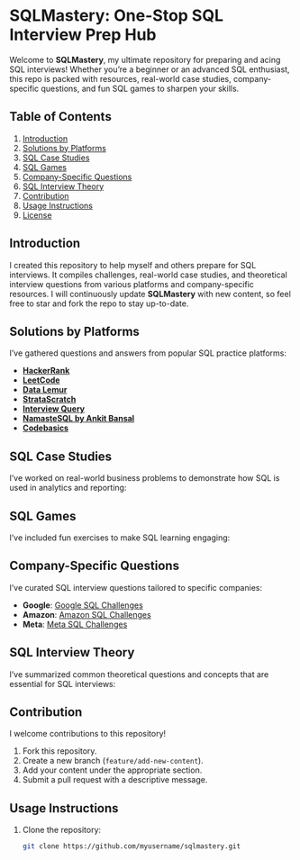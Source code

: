 # SQLMastery: One-Stop SQL Interview Prep Hub  

Welcome to **SQLMastery**, my ultimate repository for preparing and acing SQL interviews! Whether you’re a beginner or an advanced SQL enthusiast, this repo is packed with resources, real-world case studies, company-specific questions, and fun SQL games to sharpen your skills.

## Table of Contents  
1. [Introduction](#introduction)  
2. [Solutions by Platforms](#solutions-by-platforms)  
3. [SQL Case Studies](#sql-case-studies)  
4. [SQL Games](#sql-games)  
5. [Company-Specific Questions](#company-specific-questions)  
6. [SQL Interview Theory](#sql-interview-theory)  
7. [Contribution](#contribution)  
8. [Usage Instructions](#usage-instructions)  
9. [License](#license)  

## Introduction  
I created this repository to help myself and others prepare for SQL interviews. It compiles challenges, real-world case studies, and theoretical interview questions from various platforms and company-specific resources. I will continuously update **SQLMastery** with new content, so feel free to star and fork the repo to stay up-to-date.

## Solutions by Platforms  
I’ve gathered questions and answers from popular SQL practice platforms:  

- **[HackerRank](./hackerrank/README.md)** 
- **[LeetCode](./leetcode/README.md)**  
- **[Data Lemur](./data_lemur/README.md)** 
- **[StrataScratch](./stratascratch/README.md)** 
- **[Interview Query](./interview_query/README.md)** 
- **[NamasteSQL by Ankit Bansal](./namaste_sql/README.md)** 
- **[Codebasics](./codebasics/README.md)**

## SQL Case Studies  
I’ve worked on real-world business problems to demonstrate how SQL is used in analytics and reporting:  


## SQL Games  
I’ve included fun exercises to make SQL learning engaging:  


## Company-Specific Questions  
I’ve curated SQL interview questions tailored to specific companies:  

- **Google**: [Google SQL Challenges](./company_questions/google.md)  
- **Amazon**: [Amazon SQL Challenges](./company_questions/amazon.md)  
- **Meta**: [Meta SQL Challenges](./company_questions/meta.md)  

## SQL Interview Theory  
I’ve summarized common theoretical questions and concepts that are essential for SQL interviews:  

## Contribution  
I welcome contributions to this repository!  

1. Fork this repository.  
2. Create a new branch (`feature/add-new-content`).  
3. Add your content under the appropriate section.  
4. Submit a pull request with a descriptive message.  

## Usage Instructions  
1. Clone the repository:  
   ```bash
   git clone https://github.com/myusername/sqlmastery.git
